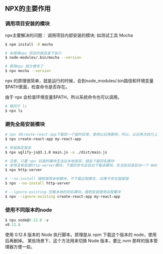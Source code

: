 
## NPX的主要作用
### 调用项目安装的模块
npx主要解决的问题： 调用项目内部安装的模块; 如测试工具 Mocha
```bash
$ npm install -D mocha

# 未使用npx 项目的根目录下执行
$ node-modules/.bin/mocha --version

# 使用npx 就方便多了
$ npx mocha --version

```

npx 的原理很简单，就是运行的时候，会到node_modules/.bin路径和环境变量$PATH里面，检查命令是否存在。

由于 npx 会检查环境变量$PATH，所以系统命令也可以调用。

```bash
# 等同于 ls
$ npx ls
```

### 避免全局安装模块
```bash
# npx 将create-react-app下载到一个临时目录，使用以后再删除。所以，以后再次执行上面的命令，会重新下载create-react-app
$ npx create-react-app my-react-app

# 安装指定版本 
$ npx uglify-js@3.1.0 main.js -o ./dist/main.js

# 注意，只要 npx 后面的模块无法在本地发现，就会下载同名模块
# 本地没有安装http-server模块，下面的命令会自动下载该模块，在当前目录启动一个 Web 服务。
$ npx http-server

# --no-install 强制使用本地模块，不下载远程模块, 如果不存在就报错
$ npx --no-install http-server

# --ignore-existing 忽略本地的同名模块，强制安装使用远程模块
$ npx --ignore-existing create-react-app my-react-app
```

### 使用不同版本的node

```js
$ npx node@0.12.8 -v
v0.12.8
```
使用 0.12.8 版本的 Node 执行脚本。原理是从 npm 下载这个版本的 node，使用后再删掉。
某些场景下，这个方法用来切换 Node 版本，要比 nvm 那样的版本管理器方便一些。
